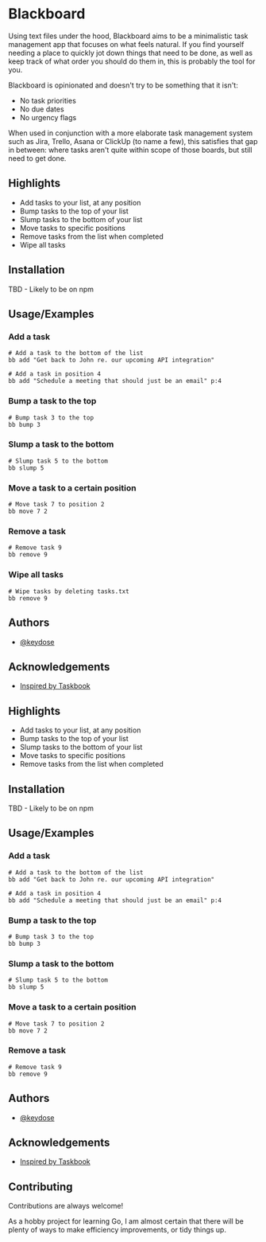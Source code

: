 # Blackboard

Using text files under the hood, Blackboard aims to be a minimalistic task management app that focuses on what feels natural.
If you find yourself needing a place to quickly jot down things that need to be done, as well as keep track of what order you should do them in, this is probably the tool for you.

Blackboard is opinionated and doesn't try to be something that it isn't:
- No task priorities
- No due dates
- No urgency flags

When used in conjunction with a more elaborate task management system such as Jira, Trello, Asana or ClickUp (to name a few), this satisfies that gap in between: where tasks aren't quite within scope of those boards, but still need to get done.

## Highlights

- Add tasks to your list, at any position
- Bump tasks to the top of your list
- Slump tasks to the bottom of your list
- Move tasks to specific positions
- Remove tasks from the list when completed
- Wipe all tasks

## Installation

TBD - Likely to be on npm

## Usage/Examples

### Add a task

```
# Add a task to the bottom of the list
bb add "Get back to John re. our upcoming API integration"

# Add a task in position 4
bb add "Schedule a meeting that should just be an email" p:4
```

### Bump a task to the top

```
# Bump task 3 to the top
bb bump 3
```

### Slump a task to the bottom

```
# Slump task 5 to the bottom
bb slump 5
```

### Move a task to a certain position

```
# Move task 7 to position 2
bb move 7 2
```

### Remove a task

```
# Remove task 9
bb remove 9
```

### Wipe all tasks

```
# Wipe tasks by deleting tasks.txt
bb remove 9
```

## Authors

- [@keydose](https://www.github.com/keydose)

## Acknowledgements

- [Inspired by Taskbook](https://github.com/klaussinani/taskbook)

## Highlights

- Add tasks to your list, at any position
- Bump tasks to the top of your list
- Slump tasks to the bottom of your list
- Move tasks to specific positions
- Remove tasks from the list when completed
## Installation

TBD - Likely to be on npm
    
## Usage/Examples

### Add a task

```
# Add a task to the bottom of the list
bb add "Get back to John re. our upcoming API integration"

# Add a task in position 4
bb add "Schedule a meeting that should just be an email" p:4
```

### Bump a task to the top

```
# Bump task 3 to the top
bb bump 3
```

### Slump a task to the bottom

```
# Slump task 5 to the bottom
bb slump 5
```

### Move a task to a certain position

```
# Move task 7 to position 2
bb move 7 2
```

### Remove a task

```
# Remove task 9
bb remove 9
```
## Authors

- [@keydose](https://www.github.com/keydose)


## Acknowledgements

 - [Inspired by Taskbook](https://github.com/klaussinani/taskbook)


## Contributing

Contributions are always welcome!

As a hobby project for learning Go, I am almost certain that there will be plenty of ways to make efficiency improvements, or tidy things up. 

